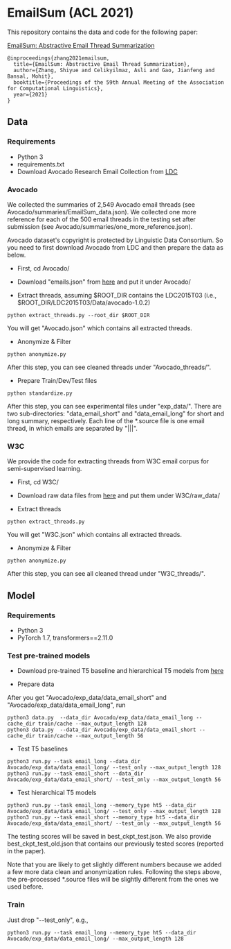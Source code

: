 # EmailSum (ACL 2021)

This repository contains the data and code for the following paper:

[EmailSum: Abstractive Email Thread Summarization]()

```
@inproceedings{zhang2021emailsum,
  title={EmailSum: Abstractive Email Thread Summarization},
  author={Zhang, Shiyue and Celikyilmaz, Asli and Gao, Jianfeng and Bansal, Mohit},
  booktitle={Proceedings of the 59th Annual Meeting of the Association for Computational Linguistics},
  year={2021}
}
```

## Data

### Requirements

* Python 3
* requirements.txt
* Download Avocado Research Email Collection from [LDC](https://catalog.ldc.upenn.edu/LDC2015T03)

### Avocado
We collected the summaries of 2,549 Avocado email threads (see Avocado/summaries/EmailSum_data.json).
We collected one more reference for each of the 500 email threads in the testing set after submission 
(see Avocado/summaries/one_more_reference.json).

Avocado dataset's copyright is protected by Linguistic Data Consortium. So you need to first download 
Avocado from LDC and then prepare the data as below.

* First, cd Avocado/

* Download "emails.json" from [here](https://drive.google.com/file/d/1OK1fjBn269N3Cx8QUAFga1fWn9nNE_N8/view?usp=sharing) 
and put it under Avocado/

* Extract threads, assuming $ROOT_DIR contains the LDC2015T03 (i.e., $ROOT_DIR/LDC2015T03/Data/avocado-1.0.2)
```
python extract_threads.py --root_dir $ROOT_DIR
```
You will get "Avocado.json" which contains all extracted threads.


* Anonymize & Filter
```
python anonymize.py
```
After this step, you can see cleaned threads under "Avocado_threads/".


* Prepare Train/Dev/Test files
```
python standardize.py
```
After this step, you can see experimental files under "exp_data/".
There are two sub-directories: "data_email_short" and "data_email_long" for short
and long summary, respectively. 
Each line of the *.source file is one email thread, in which 
emails are separated by "|||".


### W3C
We provide the code for extracting threads from W3C email corpus for semi-supervised learning.

* First, cd W3C/

* Download raw data files from [here](https://drive.google.com/drive/folders/1ZPGdzvauoEN4qqsZ2ZxD4EkWobCZPZhZ?usp=sharing) 
and put them under W3C/raw_data/

* Extract threads
```
python extract_threads.py
```
You will get "W3C.json" which contains all extracted threads.

* Anonymize & Filter
```
python anonymize.py
```
After this step, you can see all cleaned thread under "W3C_threads/".


## Model

### Requirements

* Python 3
* PyTorch 1.7, transformers==2.11.0

### Test pre-trained models

* Download pre-trained T5 baseline and hierarchical T5 models from [here]()

* Prepare data

After you get "Avocado/exp_data/data_email_short" and "Avocado/exp_data/data_email_long", run 
```
python3 data.py  --data_dir Avocado/exp_data/data_email_long --cache_dir train/cache --max_output_length 128  
python3 data.py  --data_dir Avocado/exp_data/data_email_short --cache_dir train/cache --max_output_length 56  

```

* Test T5 baselines
```
python3 run.py --task email_long --data_dir Avocado/exp_data/data_email_long/ --test_only --max_output_length 128
python3 run.py --task email_short --data_dir Avocado/exp_data/data_email_short/ --test_only --max_output_length 56
```

* Test hierarchical T5 models
```
python3 run.py --task email_long --memory_type ht5 --data_dir Avocado/exp_data/data_email_long/ --test_only --max_output_length 128
python3 run.py --task email_short --memory_type ht5 --data_dir Avocado/exp_data/data_email_short/ --test_only --max_output_length 56
```

The testing scores will be saved in best_ckpt_test.json. 
We also provide best_ckpt_test_old.json that contains our previously tested scores (reported in the paper).

Note that you are likely to get slightly different numbers because we added a few more data
clean and anonymization rules. Following the steps above, the pre-processed *.source files will be 
slightly different from the ones we used before.  

### Train

Just drop "--test_only", e.g.,
```
python3 run.py --task email_long --memory_type ht5 --data_dir Avocado/exp_data/data_email_long/ --max_output_length 128
```
